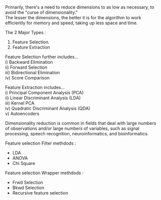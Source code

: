 Primarily, there's a need to reduce dimensions to as low as necessary, to avoid the "curse of dimensionality."  
The lesser the dimensions, the better it is for the algorithm to work efficiently for memory and speed, taking up less space and time.  
  
The 2 Major Types :  
1. Feature Selection.  
2. Feature Extraction  

Feature Selection further includes...  
i)   Backward Elimination  
ii)  Forward Selection  
iii) Bidirectional Elimination  
iv)  Score Comparison  
  
  
Feature Extraction includes...  
i)   Principal Component Analysis (PCA)  
ii)  Linear Discriminant Analysis (LDA)   
iii) Kernel PCA   
iv)  Quadratic Discriminant Analysis (QDA)  
v)   Autoencoders

  
  
Dimensionality reduction is common in fields that deal with large numbers of observations and/or large numbers of variables, such as signal processing, speech recognition, neuroinformatics, and bioinformatics.  
  
Feature selection Filter methdods :   
- LDA
- ANOVA  
- Chi Square  
  
Feature selection Wrapper methdods :    
- Frwd Selection  
- Bkwd Selection  
- Recursive feature selection
